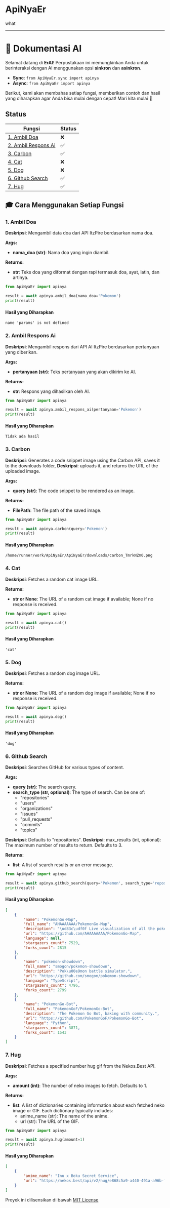 # ApiNyaEr
what

---

# 📘 Dokumentasi AI

Selamat datang di **ErAI**! Perpustakaan ini memungkinkan Anda untuk berinteraksi dengan AI menggunakan opsi **sinkron** dan **asinkron**.

- **Sync**: `from ApiNyaEr.sync import apinya`
- **Async**: `from ApiNyaEr import apinya`

Berikut, kami akan membahas setiap fungsi, memberikan contoh dan hasil yang diharapkan agar Anda bisa mulai dengan cepat! Mari kita mulai 🚀

## Status

| Fungsi             | Status |
|--------------------|--------|
| [1. Ambil Doa](#1-ambil-doa) | ❌
| [2. Ambil Respons Ai](#2-ambil-respons-ai) | ✅
| [3. Carbon](#3-carbon) | ✅
| [4. Cat](#4-cat) | ❌
| [5. Dog](#5-dog) | ❌
| [6. Github Search](#6-github-search) | ✅
| [7. Hug](#7-hug) | ✅


## 🎓 Cara Menggunakan Setiap Fungsi

### 1. Ambil Doa

**Deskripsi**:
Mengambil data doa dari API ItzPire berdasarkan nama doa.

**Args:**
  - **nama_doa (str)**: Nama doa yang ingin diambil.

**Returns:**
  - **str**: Teks doa yang diformat dengan rapi termasuk doa, ayat, latin, dan artinya.

```python
from ApiNyaEr import apinya

result = await apinya.ambil_doa(nama_doa='Pokemon')
print(result)
```

#### Hasil yang Diharapkan

```text
name 'params' is not defined
```

### 2. Ambil Respons Ai

**Deskripsi**:
Mengambil respons dari API AI ItzPire berdasarkan pertanyaan yang diberikan.

**Args:**
  - **pertanyaan (str)**: Teks pertanyaan yang akan dikirim ke AI.

**Returns:**
  - **str**: Respons yang dihasilkan oleh AI.

```python
from ApiNyaEr import apinya

result = await apinya.ambil_respons_ai(pertanyaan='Pokemon')
print(result)
```

#### Hasil yang Diharapkan

```text
Tidak ada hasil
```

### 3. Carbon

**Deskripsi**:
Generates a code snippet image using the Carbon API, saves it to the downloads folder,
**Deskripsi**:
uploads it, and returns the URL of the uploaded image.

**Args:**
  - **query (str)**: The code snippet to be rendered as an image.

**Returns:**
  - **FilePath**: The file path of the saved image.

```python
from ApiNyaEr import apinya

result = await apinya.carbon(query='Pokemon')
print(result)
```

#### Hasil yang Diharapkan

```text
/home/runner/work/ApiNyaEr/ApiNyaEr/downloads/carbon_TmrkNZm0.png
```

### 4. Cat

**Deskripsi**:
Fetches a random cat image URL.

**Returns:**
  - **str or None**: The URL of a random cat image if available; None if no response is received.

```python
from ApiNyaEr import apinya

result = await apinya.cat()
print(result)
```

#### Hasil yang Diharapkan

```text
'cat'
```

### 5. Dog

**Deskripsi**:
Fetches a random dog image URL.

**Returns:**
  - **str or None**: The URL of a random dog image if available; None if no response is received.

```python
from ApiNyaEr import apinya

result = await apinya.dog()
print(result)
```

#### Hasil yang Diharapkan

```text
'dog'
```

### 6. Github Search

**Deskripsi**:
Searches GitHub for various types of content.

**Args:**
  - **query (str)**: The search query.
  - **search_type (str, optional)**: The type of search. Can be one of:
    - "repositories"
    - "users"
    - "organizations"
    - "issues"
    - "pull_requests"
    - "commits"
    - "topics"

**Deskripsi**:
Defaults to "repositories".
**Deskripsi**:
max_results (int, optional): The maximum number of results to return. Defaults to 3.

**Returns:**
  - **list**: A list of search results or an error message.

```python
from ApiNyaEr import apinya

result = await apinya.github_search(query='Pokemon', search_type='repositories', max_results=3)
print(result)
```

#### Hasil yang Diharapkan

```json
[
    {
        "name": "PokemonGo-Map",
        "full_name": "AHAAAAAAA/PokemonGo-Map",
        "description": "\ud83c\udf0f Live visualization of all the pokemon in your area... and more! (shutdown)",
        "url": "https://github.com/AHAAAAAAA/PokemonGo-Map",
        "language": null,
        "stargazers_count": 7529,
        "forks_count": 2815
    },
    {
        "name": "pokemon-showdown",
        "full_name": "smogon/pokemon-showdown",
        "description": "Pok\u00e9mon battle simulator.",
        "url": "https://github.com/smogon/pokemon-showdown",
        "language": "TypeScript",
        "stargazers_count": 4796,
        "forks_count": 2799
    },
    {
        "name": "PokemonGo-Bot",
        "full_name": "PokemonGoF/PokemonGo-Bot",
        "description": "The Pokemon Go Bot, baking with community.",
        "url": "https://github.com/PokemonGoF/PokemonGo-Bot",
        "language": "Python",
        "stargazers_count": 3871,
        "forks_count": 1543
    }
]
```

### 7. Hug

**Deskripsi**:
Fetches a specified number hug gif from the Nekos.Best API.

**Args:**
  - **amount (int)**: The number of neko images to fetch. Defaults to 1.

**Returns:**
  - **list**: A list of dictionaries containing information about each fetched neko image or GIF.
    Each dictionary typically includes:
    - anime_name (str): The name of the anime.
    - url (str): The URL of the GIF.

```python
from ApiNyaEr import apinya

result = await apinya.hug(amount=1)
print(result)
```

#### Hasil yang Diharapkan

```json
[
    {
        "anime_name": "Inu x Boku Secret Service",
        "url": "https://nekos.best/api/v2/hug/e868c5a9-a440-491a-a96b-fda4953202f7.gif"
    }
]
```


Proyek ini dilisensikan di bawah [MIT License](https://github.com/ErRickow/ApiNyaEr/blob/main/LICENSE)